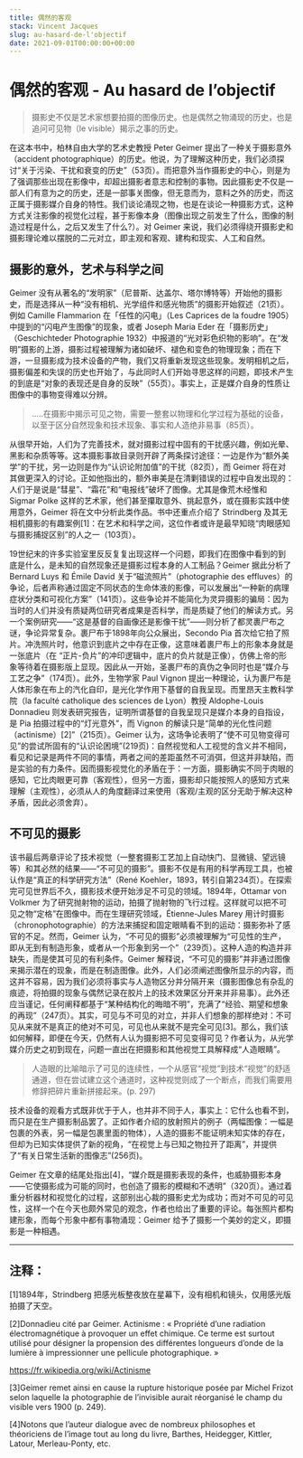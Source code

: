 ```yaml
---
title: 偶然的客观
stack: Vincent Jacques
slug: au-hasard-de-l'objectif
date: 2021-09-01T00:00:00+00:00
---
```


# 偶然的客观 - Au hasard de l’objectif

> 摄影史不仅是艺术家想要拍摄的图像历史。也是偶然之物涌现的历史，也是追问可见物（le visible）揭示之事的历史。

在这本书中，柏林自由大学的艺术史教授 Peter Geimer 提出了一种关于摄影意外（accident photographique）的历史。他说，为了理解这种历史，我们必须探讨“关于污染、干扰和衰变的历史”（53页）。而把意外当作摄影史的中心，则是为了强调那些出现在影像中，却超出摄影者意志和控制的事物。因此摄影史不仅是一部人们有意为之的历史，还是一部事关图像，但无意而为，意料之外的历史，而这正属于摄影媒介自身的特性。我们谈论涌现之物，也是在谈论一种摄影方式，这种方式关注影像的视觉化过程，甚于影像本身（图像出现之前发生了什么，图像的制造过程是什么，之后又发生了什么?）。对 Geimer 来说，我们必须得绕开摄影史和摄影理论难以摆脱的二元对立，即主观和客观、建构和现实、人工和自然。

## 摄影的意外，艺术与科学之间

Geimer 没有从著名的“发明家”（尼普斯、达盖尔、塔尔博特等）开始他的摄影史，而是选择从一种“没有相机、光学组件和感光物质”的摄影开始叙述（21页）。例如 Camille Flammarion 在「任性的闪电」（Les Caprices de la foudre 1905）中提到的“闪电产生图像”的现象，或者 Joseph Maria Eder 在「摄影历史」（Geschichteder Photographie 1932）中报道的“光对彩色织物的影响”。在“发明”摄影的上游，摄影过程被理解为诸如破坏、褪色和变色的物理现象；而在下游，一旦摄影成为技术设备的产物，我们又将重新发现这些现象。发明相机之后，摄影偏差和失误的历史也开始了，与此同时人们开始寻思这样的问题，即技术产生的到底是“对象的表现还是自身的反映”（55页）。事实上，正是媒介自身的性质让图像中的事物变得难以分辨。


> .....在摄影中揭示可见之物，需要一整套以物理和化学过程为基础的设备，以至于区分自然现象和技术现象、事实和人造绝非易事（85页）。

从很早开始，人们为了完善技术，就对摄影过程中固有的干扰感兴趣，例如光晕、黑影和杂质等等。这本摄影事故目录则开辟了两条探讨途径：一边是作为“额外美学”的干扰，另一边则是作为“认识论附加值”的干扰（82页），而 Geimer 将在对其做更深入的讨论。正如他指出的，额外审美是在清剿错误的过程中自发出现的：人们于是说是“彗星”、“霜花”和“电报线”破坏了图像。尤其是像荒木经惟和 Sigmar Polke 这样的艺术家，他们甚至攥取意外、挑起意外，或在摄影实践中使用意外，Geimer 将在文中分析此类作品。书中还重点介绍了 Strindberg 及其无相机摄影的有趣案例[1]：在艺术和科学之间，这位作者或许是最早知晓“肉眼感知与摄影捕捉区别”的人之一（103页）。

19世纪末的许多实验室里反反复复出现这样一个问题，即我们在图像中看到的到底是什么，是未知的自然现象还是摄影过程本身的人工制品？Geimer 据此分析了Bernard Luys 和 Émile David 关于“磁流照片”（photographie des effluves）的争论，后者声称通过固定不同状态的生命体液的影像，可以发展出“一种新的病理症状分类和可视化方案”（141页）。这些争论并不能简化为灵异摄影的骗局：因为当时的人们并没有质疑两位研究者成果是否科学，而是质疑了他们的解读方式。另一个案例研究——“这是基督的自画像还是影像干扰”——则分析了都灵裹尸布之谜，争论异常复杂。裹尸布于1898年向公众展出，Secondo Pia 首次给它拍了照片。冲洗照片时，他意识到底片之中存在正像，这意味着裹尸布上的形象本身就是一张底片（在 “正片-负片”的冲印逻辑中，底片的负片就是正像），仿佛上帝的形象等待着在摄影版上显现。因此从一开始，圣裹尸布的真伪之争同时也是“媒介与工艺之争”（174页）。此外，生物学家 Paul Vignon 提出一种理论，认为裹尸布是人体形象在布上的汽化自印，是光化学作用下基督的自我呈现。而里昂天主教科学院（la faculté catholique des sciences de Lyon）教授 Aldophe-Louis Donnadieu 则发表研究报告，证明所谓基督的自我呈现只是媒介本身的自指设，是 Pia 拍摄过程中的“灯光意外”，而 Vignon 的解读只是“简单的光化性问题（actinisme）[2]”（215页）。Geimer 认为，这场争论表明了“使不可见物变得可见”的尝试所固有的“认识论困境”(219页)：自然视觉和人工视觉的含义并不相同，看见和记录是两件不同的事情，两者之间的差距虽然不可消弭，但这并非缺陷，而是实验的有力条件。因而摄影视觉化的矛盾在于：一方面，摄影确实不同于肉眼的感知，它比肉眼更可靠（客观性），但另一方面，摄影却只能按照人的感知方式来理解（主观性），必须从人的角度翻译过来使用（客观/主观的区分无助于解决这种矛盾，因此必须舍弃）。

## 不可见的摄影

该书最后两章评论了技术视觉（一整套摄影工艺加上自动快门、显微镜、望远镜等）和其必然的结果——“不可见的摄影”。摄影不仅是有用的科学再现工具，也被认作是“真正的科学研究方法”（René Koehler，1893，转引自第234页）。在探索完可见世界后不久，摄影技术便开始涉足不可见的领域。1894年，Ottamar von Volkmer 为了研究抛射物的运动，拍摄了抛射物的飞行过程。这样就可以把不可见之物“定格”在图像中。而在生理研究领域，Étienne-Jules Marey 用计时摄影（chronophotographie）的方法来捕捉和固定眼睛看不到的运动：摄影弥补了感官的不足。然而，Geimer 认为，“不可见的摄影”必须被理解为“可见性的生产，即从无到有制造形象，或者从一个形象到另一个”（239页）。这种人造的构造并非缺失，而是使其可见的有利条件。Geimer 解释说，“不可见的摄影”并非通过图像来揭示潜在的现象，而是在制造图像。此外，人们必须阐述图像所显示的内容，而这并不容易，因为我们必须将事实与人造物区分并分隔开来（摄影图像总有杂乱的痕迹，将拍摄的现象与偶然记录在胶片上的技术效果区分开来并非易事）。此外还应当谨记，任何阐释都基于“某种结构化的晦暗不明”，充满了“经验、期望和想象的再现”（247页）。其实，可见与不可见的对立，并非人们想象的那样绝对：不可见从来就不是真正的绝对不可见，可见也从来就不是完全可见[3]。那么，我们该如何解释，即便在今天，仍然有人认为摄影把不可见变得可见？作者认为，从光学媒介历史之初到现在，问题一直出在把摄影和其他视觉工具解释成“人造眼睛”。

> 人造眼的比喻暗示了可见的连续性，一个从感官“视觉”到技术“视觉”的舒适通道，但在尝试建立这个通道时，这种视觉则成了一个断点，而我们需要用修辞把碎片重新拼接起来。(p. 297)

技术设备的观看方式既非优于于人，也并非不同于人，事实上：它什么也看不到，而只是在生产摄影制品罢了。正如作者介绍的放射照片的例子（两幅图像：一幅是包裹的外表，另一幅是包裹里面的物体），人造的摄影不能证明未知实体的存在，但却为已知实体提供了新的视角，“在视觉上与已知之物拉开了距离”，并提供了“有关日常生活新的图像志”(256页)。

Geimer 在文章的结尾处指出[4]，“媒介既是摄影表现的条件，也威胁摄影本身——它使摄影成为可能的同时，也创造了摄影的模糊和不透明”（320页）。通过着重分析器材和视觉化的过程，这部别出心裁的摄影史尤为成功；而对不可见的可见性，这样一个在今天也颇外常见的观念，作者也给出了重要的评论。每张照片都构建形象，而每个形象中都有事物涌现：Geimer 给予了摄影一个美妙的定义，即摄影是一种相遇。

---

## 注释：

[1]1894年，Strindberg 把感光板整夜放在星幕下，没有相机和镜头，仅用感光版拍摄了天空。

[2]Donnadieu cité par Geimer. Actinisme : « Propriété d’une radiation électromagnétique à provoquer un effet chimique. Ce terme est surtout utilisé pour désigner la propension des différentes longueurs d’onde de la lumière à impressionner une pellicule photographique. »

https://fr.wikipedia.org/wiki/Actinisme

[3]Geimer remet ainsi en cause la rupture historique posée par Michel Frizot selon laquelle la photographie de l’invisible aurait réorganisé le champ du visible vers 1900 (p. 249).

[4]Notons que l’auteur dialogue avec de nombreux philosophes et théoriciens de l’image tout au long du livre, Barthes, Heidegger, Kittler, Latour, Merleau-Ponty, etc.